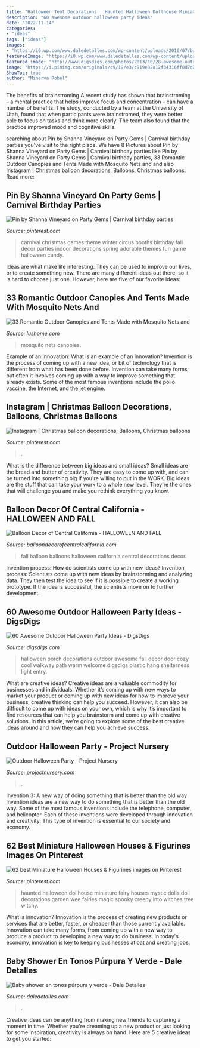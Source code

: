 ```yaml
---
title: "Halloween Tent Decorations : Haunted Halloween Dollhouse Miniature Fairy Houses Mystic Dolls Doll Decorations Garden Wee Fairies Magic Spooky Creepy Into Witches Tree Witchy"
description: "60 awesome outdoor halloween party ideas"
date: "2022-11-14"
categories:
- "ideas"
tags: ["ideas"]
images:
- "https://i0.wp.com/www.daledetalles.com/wp-content/uploads/2016/07/baby-shower-en-tono-purpura-y-verde9.jpg?fit=768%2C1024&amp;ssl=1"
featuredImage: "https://i0.wp.com/www.daledetalles.com/wp-content/uploads/2016/07/baby-shower-en-tono-purpura-y-verde9.jpg?fit=768%2C1024&amp;ssl=1"
featured_image: "http://www.digsdigs.com/photos/2013/10/28-awesome-outdoor-halloween-party-ideas-19.jpg"
image: "https://i.pinimg.com/originals/c9/19/e3/c919e32a12f34316ff8d7d2af68a12eb.jpg"
ShowToc: true
author: "Minerva Robel"
---
```



The benefits of brainstroming
A recent study has shown that brainstroming – a mental practice that helps improve focus and concentration – can have a number of benefits. The study, conducted by a team at the University of Utah, found that when participants were brainstromed, they were better able to focus on tasks and think more clearly. The team also found that the practice improved mood and cognitive skills.

	

		
searching about Pin by Shanna Vineyard on Party Gems | Carnival birthday parties you've visit to the right place. We have 8 Pictures about Pin by Shanna Vineyard on Party Gems | Carnival birthday parties like Pin by Shanna Vineyard on Party Gems | Carnival birthday parties, 33 Romantic Outdoor Canopies and Tents Made with Mosquito Nets and and also Instagram | Christmas balloon decorations, Balloons, Christmas balloons. Read more:
		
    
## Pin By Shanna Vineyard On Party Gems | Carnival Birthday Parties

<img loading=lazy src="https://i.pinimg.com/originals/14/68/8b/14688b78f593f2907c0575e9199ea557.jpg" onerror="this.onerror=null;this.src='https://tse1.mm.bing.net/th?id=OIP.dXM93hev3YXumk1s7ImHEAHaFj&amp;pid=15.1';" alt="Pin by Shanna Vineyard on Party Gems | Carnival birthday parties">

_Source: pinterest.com_

>carnival christmas games theme winter circus booths birthday fall decor parties indoor decorations spring adorable themes fun game halloween candy. 

	

Ideas are what make life interesting. They can be used to improve our lives, or to create something new. There are many different ideas out there, so it is hard to choose just one. However, here are five of our favorite ideas: 

    
## 33 Romantic Outdoor Canopies And Tents Made With Mosquito Nets And

<img loading=lazy src="https://www.lushome.com/wp-content/uploads/2015/07/mosquito-nets-outdoor-home-decor-ideas-8.jpg" onerror="this.onerror=null;this.src='https://tse3.mm.bing.net/th?id=OIP.f8nwjTFOccPrfQ-icfXIbQHaJo&amp;pid=15.1';" alt="33 Romantic Outdoor Canopies and Tents Made with Mosquito Nets and">

_Source: lushome.com_

>mosquito nets canopies. 

	

Example of an innovation: What is an example of an innovation?
Invention is the process of coming up with a new idea, or bit of technology that is different from what has been done before. Invention can take many forms, but often it involves coming up with a way to improve something that already exists. Some of the most famous inventions include the polio vaccine, the Internet, and the jet engine.

    
## Instagram | Christmas Balloon Decorations, Balloons, Christmas Balloons

<img loading=lazy src="https://i.pinimg.com/originals/c9/19/e3/c919e32a12f34316ff8d7d2af68a12eb.jpg" onerror="this.onerror=null;this.src='https://tse3.mm.bing.net/th?id=OIP.0MY8XSamChBYTBj6Qn5z4gHaHa&amp;pid=15.1';" alt="Instagram | Christmas balloon decorations, Balloons, Christmas balloons">

_Source: pinterest.com_

>. 

	

What is the difference between big ideas and small ideas?
Small ideas are the bread and butter of creativity. They are easy to come up with, and can be turned into something big if you're willing to put in the WORK. Big ideas are the stuff that can take your work to a whole new level. They're the ones that will challenge you and make you rethink everything you know.

    
## Balloon Decor Of Central California - HALLOWEEN AND FALL

<img loading=lazy src="http://balloondecorofcentralcalifornia.com/yahoo_site_admin/assets/images/balldecseasonal3.1495845.jpg" onerror="this.onerror=null;this.src='https://tse1.mm.bing.net/th?id=OIP.ccmBmZkv7tDgyfOdUGIBLgHaL2&amp;pid=15.1';" alt="Balloon Decor of Central California - HALLOWEEN AND FALL">

_Source: balloondecorofcentralcalifornia.com_

>fall balloon balloons halloween california central decorations decor. 

	

Invention process: How do scientists come up with new ideas?
Invention process: Scientists come up with new ideas by brainstorming and analyzing data. They then test the idea to see if it is possible to create a working prototype. If the idea is successful, the scientists move on to further development.

    
## 60 Awesome Outdoor Halloween Party Ideas - DigsDigs

<img loading=lazy src="http://www.digsdigs.com/photos/2013/10/28-awesome-outdoor-halloween-party-ideas-19.jpg" onerror="this.onerror=null;this.src='https://tse1.mm.bing.net/th?id=OIP.vH1ryT4h8_rg08DTkM-aCwHaJ4&amp;pid=15.1';" alt="60 Awesome Outdoor Halloween Party Ideas - DigsDigs">

_Source: digsdigs.com_

>halloween porch decorations outdoor awesome fall decor door cozy cool walkway path warm welcome digsdigs plastic hang shelterness light entry. 

	

What are creative ideas?
Creative ideas are a valuable commodity for businesses and individuals. Whether it’s coming up with new ways to market your product or coming up with new ideas for how to improve your business, creative thinking can help you succeed. However, it can also be difficult to come up with ideas on your own, which is why it’s important to find resources that can help you brainstorm and come up with creative solutions. In this article, we’re going to explore some of the best creative ideas around and how they can help you achieve success.

    
## Outdoor Halloween Party - Project Nursery

<img loading=lazy src="https://projectnursery.com/wp-content/uploads/2019/11/DSC_0002-678x1024.jpg" onerror="this.onerror=null;this.src='https://tse4.mm.bing.net/th?id=OIP.VkhUFUPg4lN2Dq8n-iPgawHaLL&amp;pid=15.1';" alt="Outdoor Halloween Party - Project Nursery">

_Source: projectnursery.com_

>. 

	

Invention 3: A new way of doing something that is better than the old way
Invention ideas are a new way to do something that is better than the old way. Some of the most famous inventions include the telephone, computer, and helicopter. Each of these inventions were developed through innovation and creativity. This type of invention is essential to our society and economy.

    
## 62 Best Miniature Halloween Houses &amp; Figurines Images On Pinterest

<img loading=lazy src="https://i.pinimg.com/736x/ed/33/6b/ed336bf5cc33bbea09bf4c00872088ba--haunted-dollhouse-haunted-houses.jpg" onerror="this.onerror=null;this.src='https://tse4.mm.bing.net/th?id=OIP.oFLXIwiscgOJwPh20_n9HgHaKV&amp;pid=15.1';" alt="62 best Miniature Halloween Houses &amp; Figurines images on Pinterest">

_Source: pinterest.com_

>haunted halloween dollhouse miniature fairy houses mystic dolls doll decorations garden wee fairies magic spooky creepy into witches tree witchy. 

	

What is innovation?
Innovation is the process of creating new products or services that are better, faster, or cheaper than those currently available. Innovation can take many forms, from coming up with a new way to produce a product to developing a new way to do business. In today's economy, innovation is key to keeping businesses afloat and creating jobs.

    
## Baby Shower En Tonos Púrpura Y Verde - Dale Detalles

<img loading=lazy src="https://i0.wp.com/www.daledetalles.com/wp-content/uploads/2016/07/baby-shower-en-tono-purpura-y-verde9.jpg?fit=768%2C1024&amp;ssl=1" onerror="this.onerror=null;this.src='https://tse1.mm.bing.net/th?id=OIP.0WrE-4OmTsq9INYQsHyhCQHaJ4&amp;pid=15.1';" alt="Baby shower en tonos púrpura y verde - Dale Detalles">

_Source: daledetalles.com_

>. 

	

Creative ideas can be anything from making new friends to capturing a moment in time. Whether you're dreaming up a new product or just looking for some inspiration, creativity is always on hand. Here are 5 creative ideas to get you started: 

